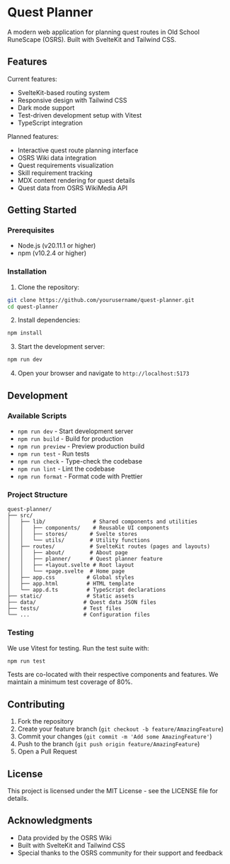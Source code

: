 # Quest Planner

A modern web application for planning quest routes in Old School RuneScape (OSRS). Built with SvelteKit and Tailwind CSS.

## Features

Current features:
- SvelteKit-based routing system
- Responsive design with Tailwind CSS
- Dark mode support
- Test-driven development setup with Vitest
- TypeScript integration

Planned features:
- Interactive quest route planning interface
- OSRS Wiki data integration
- Quest requirements visualization
- Skill requirement tracking
- MDX content rendering for quest details
- Quest data from OSRS WikiMedia API

## Getting Started

### Prerequisites

- Node.js (v20.11.1 or higher)
- npm (v10.2.4 or higher)

### Installation

1. Clone the repository:
```bash
git clone https://github.com/yourusername/quest-planner.git
cd quest-planner
```

2. Install dependencies:
```bash
npm install
```

3. Start the development server:
```bash
npm run dev
```

4. Open your browser and navigate to `http://localhost:5173`

## Development

### Available Scripts

- `npm run dev` - Start development server
- `npm run build` - Build for production
- `npm run preview` - Preview production build
- `npm run test` - Run tests
- `npm run check` - Type-check the codebase
- `npm run lint` - Lint the codebase
- `npm run format` - Format code with Prettier

### Project Structure

```
quest-planner/
├── src/
│   ├── lib/               # Shared components and utilities
│   │   ├── components/    # Reusable UI components
│   │   ├── stores/       # Svelte stores
│   │   └── utils/        # Utility functions
│   ├── routes/           # SvelteKit routes (pages and layouts)
│   │   ├── about/        # About page
│   │   ├── planner/      # Quest planner feature
│   │   ├── +layout.svelte # Root layout
│   │   └── +page.svelte  # Home page
│   ├── app.css          # Global styles
│   ├── app.html         # HTML template
│   └── app.d.ts         # TypeScript declarations
├── static/              # Static assets
├── data/               # Quest data JSON files
├── tests/              # Test files
└── ...                 # Configuration files
```

### Testing

We use Vitest for testing. Run the test suite with:

```bash
npm run test
```

Tests are co-located with their respective components and features. We maintain a minimum test coverage of 80%.

## Contributing

1. Fork the repository
2. Create your feature branch (`git checkout -b feature/AmazingFeature`)
3. Commit your changes (`git commit -m 'Add some AmazingFeature'`)
4. Push to the branch (`git push origin feature/AmazingFeature`)
5. Open a Pull Request

## License

This project is licensed under the MIT License - see the LICENSE file for details.

## Acknowledgments

- Data provided by the OSRS Wiki
- Built with SvelteKit and Tailwind CSS
- Special thanks to the OSRS community for their support and feedback
